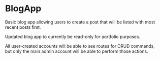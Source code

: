 # BlogApp

Basic blog app allowing users to create a post that will be listed with most recent posts first.

Updated blog app to currently be read-only for portfolio purposes. 

All user-created accounts will be able to see routes for CRUD commands, but only the main admin account will be able to perform those actions.
